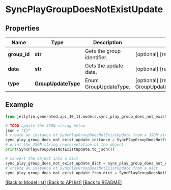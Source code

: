 # SyncPlayGroupDoesNotExistUpdate


## Properties

Name | Type | Description | Notes
------------ | ------------- | ------------- | -------------
**group_id** | **str** | Gets the group identifier. | [optional] [readonly] 
**data** | **str** | Gets the update data. | [optional] [readonly] 
**type** | [**GroupUpdateType**](GroupUpdateType.md) | Enum GroupUpdateType. | [optional] [readonly] [default to GroupUpdateType.GROUPDOESNOTEXIST]

## Example

```python
from jellyfin.generated.api_10_11.models.sync_play_group_does_not_exist_update import SyncPlayGroupDoesNotExistUpdate

# TODO update the JSON string below
json = "{}"
# create an instance of SyncPlayGroupDoesNotExistUpdate from a JSON string
sync_play_group_does_not_exist_update_instance = SyncPlayGroupDoesNotExistUpdate.from_json(json)
# print the JSON string representation of the object
print(SyncPlayGroupDoesNotExistUpdate.to_json())

# convert the object into a dict
sync_play_group_does_not_exist_update_dict = sync_play_group_does_not_exist_update_instance.to_dict()
# create an instance of SyncPlayGroupDoesNotExistUpdate from a dict
sync_play_group_does_not_exist_update_from_dict = SyncPlayGroupDoesNotExistUpdate.from_dict(sync_play_group_does_not_exist_update_dict)
```
[[Back to Model list]](README.md#documentation-for-models) [[Back to API list]](README.md#documentation-for-api-endpoints) [[Back to README]](README.md)


